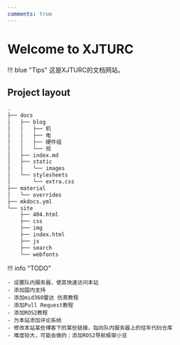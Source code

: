 ```yaml
---
comments: true
---
```


# Welcome to XJTURC

!!! blue "Tips"
    这是XJTURC的文档网站。

## Project layout

```bash
.
├── docs
│   ├── blog
│   │   ├── 机
│   │   ├── 电
│   │   ├── 硬件组
│   │   └── 视
│   ├── index.md
│   ├── static
│   │   └── images
│   └── stylesheets
│       └── extra.css
├── material
│   └── overrides
├── mkdocs.yml
└── site
    ├── 404.html
    ├── css
    ├── img
    ├── index.html
    ├── js
    ├── search
    └── webfonts
```

!!! info "TODO"
    
    - 设置队内服务器，使其快速访问本站
    - 添加国内支持
    - 添加mid360雷达 仿真教程
    - 添加Pull Request教程
    - 添加ROS2教程
    - 为本站添加评论系统
    - 修改本站某些博客下的某些链接，指向队内服务器上的往年代码仓库
    - 难度较大，可能会做的：添加ROS2导航框架小览
